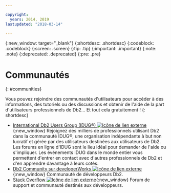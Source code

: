 ```yaml
---

copyright:
  years: 2014, 2019
lastupdated: "2018-03-14"

---
```


<!-- Attribute definitions --> 
{:new_window: target="_blank"}
{:shortdesc: .shortdesc}
{:codeblock: .codeblock}
{:screen: .screen}
{:tip: .tip}
{:important: .important}
{:note: .note}
{:deprecated: .deprecated}
{:pre: .pre}

# Communautés
{: #communities}

Vous pouvez rejoindre des communautés d'utilisateurs pour accéder à des informations, des tutoriels ou des discussions et obtenir de l'aide de la part d'utilisateurs professionnels de Db2... Et tout cela gratuitement !
{: shortdesc}

* [International Db2 Users Group (IDUG®) ![Icône de lien externe](../../icons/launch-glyph.svg "Icône de lien externe")](https://www.idug.org/){:new_window} Rejoignez des milliers de professionnels utilisant Db2 dans la communauté IDUG®, une organisation indépendante à but non lucratif et gérée par des utilisateurs destinées aux utilisateurs de Db2. Les forums en ligne d'IDUG sont le lieu idéal pour demander de l'aide ou s'impliquer. Les événements IDUG dans le monde entier vous permettent d'entrer en contact avec d'autres professionnels de Db2 et d'en apprendre davantage à leurs cotés.
* [Db2 Community sur developerWorks ![Icône de lien externe](../../icons/launch-glyph.svg "Icône de lien externe")](https://developer.ibm.com/data/db2/){:new_window} Communauté de développeurs Db2.
* [Stack Overflow ![Icône de lien externe](../../icons/launch-glyph.svg "Icône de lien externe")](https://stackoverflow.com/users/login?ssrc=anon_ask&returnurl=https%3a%2f%2fstackoverflow.com%2fquestions%2fask%3ftags%3ddashdb){:new_window} Forum de support et communauté destinés aux développeurs.
